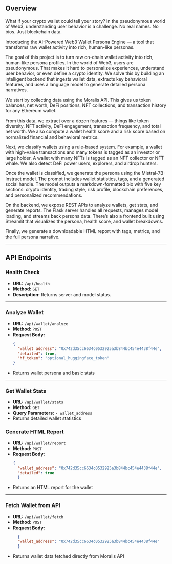 ## Overview
What if your crypto wallet could tell your story? In the pseudonymous world of Web3, understanding user behavior is a challenge. No real names. No bios. Just blockchain data.

Introducing the AI-Powered Web3 Wallet Persona Engine — a tool that transforms raw wallet activity into rich, human-like personas.

The goal of this project is to turn raw on-chain wallet activity into rich, human-like persona profiles. In the world of Web3, users are pseudonymous. That makes it hard to personalize experiences, understand user behavior, or even define a crypto identity. We solve this by building an intelligent backend that ingests wallet data, extracts key behavioral features, and uses a language model to generate detailed persona narratives.

We start by collecting data using the Moralis API. This gives us token balances, net worth, DeFi positions, NFT collections, and transaction history for any Ethereum wallet.

From this data, we extract over a dozen features — things like token diversity, NFT activity, DeFi engagement, transaction frequency, and total net worth. We also compute a wallet health score and a risk score based on normalized financial and behavioral metrics.

Next, we classify wallets using a rule-based system. For example, a wallet with high-value transactions and many tokens is tagged as an investor or large holder. A wallet with many NFTs is tagged as an NFT collector or NFT whale. We also detect DeFi power users, explorers, and airdrop hunters.

Once the wallet is classified, we generate the persona using the Mistral-7B-Instruct model. The prompt includes wallet statistics, tags, and a generated social handle. The model outputs a markdown-formatted bio with five key sections: crypto identity, trading style, risk profile, blockchain preferences, and personalized recommendations.

On the backend, we expose REST APIs to analyze wallets, get stats, and generate reports. The Flask server handles all requests, manages model loading, and streams back persona data. There’s also a frontend built using Streamlit that visualizes the persona, health score, and wallet breakdowns.

Finally, we generate a downloadable HTML report with tags, metrics, and the full persona narrative.

---
## API Endpoints

### Health Check

- **URL:** `/api/health`  
- **Method:** `GET`  
- **Description:** Returns server and model status.

---

### Analyze Wallet

- **URL:** `/api/wallet/analyze`  
- **Method:** `POST`  
- **Request Body:**
  ```json
  {
    "wallet_address": "0x742d35cc6634c0532925a3b844bc454e4438f44e",
    "detailed": true,
    "hf_token": "optional_huggingface_token"
  }
- Returns wallet persona and basic stats

---

### Get Wallet Stats

- **URL:** `/api/wallet/stats`
- **Method:** `GET`
- **Query Parameters:** `- wallet_address`
- Returns detailed wallet statistics

### Generate HTML Report

- **URL:** `/api/wallet/report`
- **Method:** `POST`
- **Request Body:**
  ```json
  {
    "wallet_address": "0x742d35cc6634c0532925a3b844bc454e4438f44e",
    "detailed": true
    }
- Returns an HTML report for the wallet

---

### Fetch Wallet from API

- **URL:** `/api/wallet/fetch`
- **Method:** `POST`
- **Request Body:**
  ```json
    {
    "wallet_address": "0x742d35cc6634c0532925a3b844bc454e4438f44e"
    }
- Returns wallet data fetched directly from Moralis API
